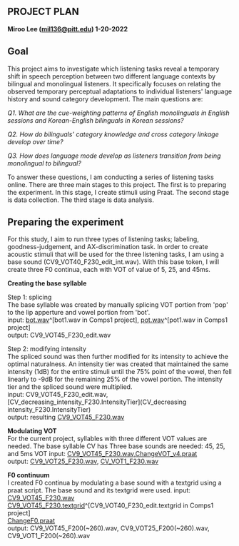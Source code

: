 ## PROJECT PLAN  
**Miroo Lee (mil136@pitt.edu) 1-20-2022**  

**Goal**  
--------
This project aims to investigate which listening tasks reveal a temporary shift in speech perception between two different language contexts by bilingual and monolingual listeners. It specifically focuses on relating the observed temporary perceptual adaptations to individual listeners' language history and sound category development. The main questions are:  

_Q1. What are the cue-weighting patterns of English monolinguals in English sessions and Korean-English bilinguals in Korean sessions?_ 

_Q2. How do bilinguals’ category knowledge and cross category linkage develop over time?_

_Q3. How does language mode develop as listeners transition from being monolingual to bilingual?_  

To answer these questions, I am conducting a series of listening tasks online. There are three main stages to this project. The first is to preparing the experiment. In this stage, I create stimuli using Praat. The second stage is data collection. The third stage is data analysis.  

**Preparing the experiment**  
--------------
For this study, I aim to run three types of listening tasks; labeling, goodness-judgement, and AX-discrimination task. In order to create acoustic stimuli that will be used for the three listening tasks, I am using a base sound (CV9_VOT40_F230_edit_int.wav). With this base token, I will create three F0 continua, each with VOT of value of 5, 25, and 45ms.  

**Creating the base syllable**  

Step 1: splicing  
The base syllable was created by manually splicing VOT portion from 'pop' to the lip apperture and vowel portion from 'bot'.  
input: [bot.wav](bot.wav)^[bot1.wav in Comps1 project], [pot.wav](pot.wav)^[pot1.wav in Comps1 project]  
output: CV9_VOT45_F230_edit.wav

Step 2: modifying intensity  
The spliced sound was then further modified for its intensity to achieve the optimal naturalness. An intensity tier was created that maintained the same intensity (1dB) for the entire stimuli until the 75% point of the vowel, then fell linearly to -9dB for the remaining 25% of the vowel portion. The intensity tier and the spliced sound were multiplied.  
input: CV9_VOT45_F230_edit.wav, [CV_decreasing_intensity_F230.IntensityTier](CV_decreasing intensity_F230.IntensityTier)   
output: resulting [CV9_VOT45_F230.wav](CV9_VOT45_F230.wav) 

**Modulating VOT**  
For the current project, syllables with three different VOT values are needed. The base syllable CV has 
Three base sounds are needed: 45, 25, and 5ms VOT 
input: [CV9_VOT45_F230.wav](CV9_VOT45_F230.wav),[ChangeVOT_v4.praat](ChangeVOT_v4.praat)  
output: [CV9_VOT25_F230.wav](CV9_VOT25_F230.wav), [CV_VOT1_F230.wav](CV9_VOT1_F230.wav)

**F0 continuum**  
I created F0 continua by modulating a base sound with a textgrid using a praat script. The base sound  and its textgrid  were used. 
input: [CV9_VOT45_F230.wav](CV9_VOT45_F230.wav)  
[CV9_VOT45_F230.textgrid]([CV9_VOT45_F230.textgrid])^[CV9_VOT40_F230_edit.textgrid in Comps1 project]  
[ChangeF0.praat](ChangeF0.praat)  
output: CV9_VOT45_F200(~260).wav, CV9_VOT25_F200(~260).wav, CV9_VOT1_F200(~260).wav




